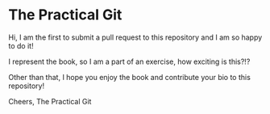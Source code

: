 # The Practical Git

Hi,
I am the first to submit a pull request to this repository and I am so happy to do it!

I represent the book, so I am a part of an exercise, how exciting is this?!?

Other than that, I hope you enjoy the book and contribute your bio to this repository!


Cheers,
The Practical Git
